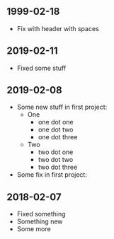 ## 1999-02-18  
- Fix with header with spaces
## 2019-02-11
- Fixed some stuff
## 2019-02-08

- Some new stuff in first project:
    - One
        - one dot one
        - one dot two
        - one dot three
    - Two
        - two dot one
        - two dot two
        - two dot three
- Some fix in first project:

## 2018-02-07

- Fixed something
- Something new
- Some more

